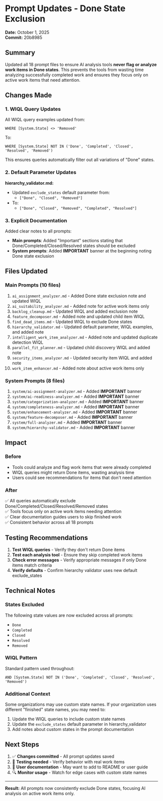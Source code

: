 # Prompt Updates - Done State Exclusion

**Date:** October 1, 2025  
**Commit:** 20b8985

## Summary

Updated all 18 prompt files to ensure AI analysis tools **never flag or analyze work items in Done states**. This prevents the tools from wasting time analyzing successfully completed work and ensures they focus only on active work items that need attention.

## Changes Made

### 1. WIQL Query Updates

All WIQL query examples updated from:
```wiql
WHERE [System.State] <> 'Removed'
```

To:
```wiql
WHERE [System.State] NOT IN ('Done', 'Completed', 'Closed', 'Resolved', 'Removed')
```

This ensures queries automatically filter out all variations of "Done" states.

### 2. Default Parameter Updates

**hierarchy_validator.md:**
- Updated `exclude_states` default parameter from:
  - `["Done", "Closed", "Removed"]`
- To:
  - `["Done", "Closed", "Removed", "Completed", "Resolved"]`

### 3. Explicit Documentation

Added clear notes to all prompts:
- **Main prompts**: Added "Important" sections stating that Done/Completed/Closed/Resolved states should be excluded
- **System prompts**: Added **IMPORTANT** banner at the beginning noting Done state exclusion

## Files Updated

### Main Prompts (10 files)
1. `ai_assignment_analyzer.md` - Added Done state exclusion note and updated WIQL
2. `ai_suitability_analyzer.md` - Added note for active work items only
3. `backlog_cleanup.md` - Updated WIQL and added exclusion note
4. `feature_decomposer.md` - Added note and updated child item WIQL
5. `find_dead_items.md` - Updated WIQL to exclude Done states
6. `hierarchy_validator.md` - Updated default parameter, WIQL examples, and added note
7. `intelligent_work_item_analyzer.md` - Added note and updated duplicate detection WIQL
8. `parallel_fit_planner.md` - Updated child discovery WIQL and added note
9. `security_items_analyzer.md` - Updated security item WIQL and added note
10. `work_item_enhancer.md` - Added note about active work items only

### System Prompts (8 files)
1. `system/ai-assignment-analyzer.md` - Added **IMPORTANT** banner
2. `system/ai-readiness-analyzer.md` - Added **IMPORTANT** banner
3. `system/categorization-analyzer.md` - Added **IMPORTANT** banner
4. `system/completeness-analyzer.md` - Added **IMPORTANT** banner
5. `system/enhancement-analyzer.md` - Added **IMPORTANT** banner
6. `system/feature-decomposer.md` - Added **IMPORTANT** banner
7. `system/full-analyzer.md` - Added **IMPORTANT** banner
8. `system/hierarchy-validator.md` - Added **IMPORTANT** banner

## Impact

### Before
- Tools could analyze and flag work items that were already completed
- WIQL queries might return Done items, wasting analysis time
- Users could see recommendations for items that don't need attention

### After
✅ All queries automatically exclude Done/Completed/Closed/Resolved/Removed states  
✅ Tools focus only on active work items needing attention  
✅ Clear documentation guides users to skip finished work  
✅ Consistent behavior across all 18 prompts  

## Testing Recommendations

1. **Test WIQL queries** - Verify they don't return Done items
2. **Test each analysis tool** - Ensure they skip completed work items
3. **Check error messages** - Verify appropriate messages if only Done items match criteria
4. **Verify defaults** - Confirm hierarchy validator uses new default exclude_states

## Technical Notes

### States Excluded
The following state values are now excluded across all prompts:
- `Done`
- `Completed`
- `Closed`
- `Resolved`
- `Removed`

### WIQL Pattern
Standard pattern used throughout:
```wiql
AND [System.State] NOT IN ('Done', 'Completed', 'Closed', 'Resolved', 'Removed')
```

### Additional Context
Some organizations may use custom state names. If your organization uses different "finished" state names, you may need to:
1. Update the WIQL queries to include custom state names
2. Update the `exclude_states` default parameter in hierarchy_validator
3. Add notes about custom states in the prompt documentation

## Next Steps

1. ✅ **Changes committed** - All prompt updates saved
2. 🔄 **Testing needed** - Verify behavior with real work items
3. 📝 **User documentation** - May want to add to README or user guide
4. 🔍 **Monitor usage** - Watch for edge cases with custom state names

---

**Result:** All prompts now consistently exclude Done states, focusing AI analysis on active work items only.
